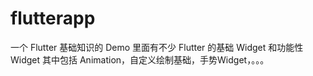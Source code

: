 # flutterapp

一个 Flutter 基础知识的 Demo
里面有不少 Flutter 的基础 Widget 和功能性 Widget
其中包括 Animation，自定义绘制基础，手势Widget，。。。
